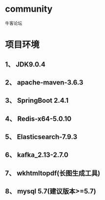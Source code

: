 # community
  牛客论坛

# 项目环境
## 1、 JDK9.0.4
## 2、 apache-maven-3.6.3
## 3、 SpringBoot 2.4.1
## 4、 Redis-x64-5.0.10
## 5、 Elasticsearch-7.9.3
## 6、 kafka_2.13-2.7.0
## 7、 wkhtmltopdf(长图生成工具)
## 8、 mysql 5.7(建议版本>=5.7)
